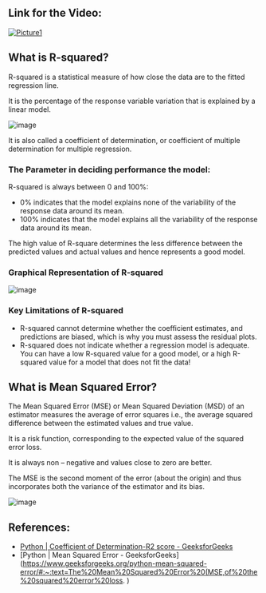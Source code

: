 ## Link for the Video:

[![Picture1](https://user-images.githubusercontent.com/62233992/136450703-cd4730d7-5625-4806-9286-1829910eb5ca.png)](https://youtu.be/1LLpFmGaAgo)

## What is R-squared?

R-squared is a statistical measure of how close the data are to the fitted regression line. 

It is the percentage of the response variable variation that is explained by a linear model.

![image](https://user-images.githubusercontent.com/62233992/136450275-0e3be8a4-3bf6-4b4b-8518-48c60a6d2eb7.png)

It is also called a coefficient of determination, or coefficient of multiple determination for multiple regression.

### The Parameter in deciding performance the model:

R-squared is always between 0 and 100%:

* 0% indicates that the model explains none of the variability of the response data around its mean.
* 100% indicates that the model explains all the variability of the response data around its mean.

The high value of R-square determines the less difference between the predicted values and actual values and hence represents a good model.

### Graphical Representation of R-squared

![image](https://user-images.githubusercontent.com/62233992/136452797-12b59735-fd88-4571-87c8-d87f25bfdb0e.png)

### Key Limitations of R-squared

* R-squared cannot determine whether the coefficient estimates, and predictions are biased, which is why you must assess the residual plots.
* R-squared does not indicate whether a regression model is adequate. You can have a low R-squared value for a good model, or a high R-squared value for a model that does not fit the data!


## What is Mean Squared Error?

The Mean Squared Error (MSE) or Mean Squared Deviation (MSD) of an estimator measures the average of error squares i.e., the average squared difference between the estimated values and true value. 

It is a risk function, corresponding to the expected value of the squared error loss. 

It is always non – negative and values close to zero are better. 

The MSE is the second moment of the error (about the origin) and thus incorporates both the variance of the estimator and its bias.

![image](https://user-images.githubusercontent.com/62233992/136450160-6fc36707-783f-4c25-a926-e44de2e75226.png)

## References:

* [Python | Coefficient of Determination-R2 score - GeeksforGeeks](https://www.geeksforgeeks.org/python-coefficient-of-determination-r2-score/#:~:text=Coefficient%20of%20determination%20also%20called,input%20independent%20variable(s).)
* [Python | Mean Squared Error - GeeksforGeeks](https://www.geeksforgeeks.org/python-mean-squared-error/#:~:text=The%20Mean%20Squared%20Error%20(MSE,of%20the%20squared%20error%20loss. )
